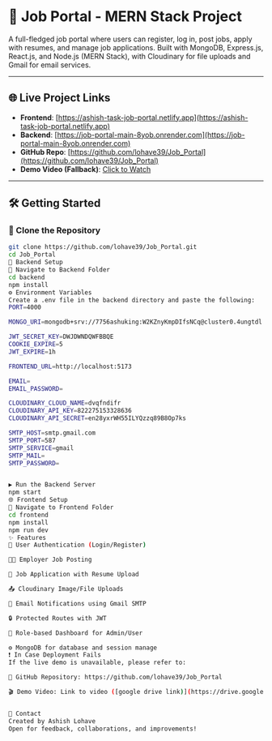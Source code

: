 # 🚀 Job Portal - MERN Stack Project

A full-fledged job portal where users can register, log in, post jobs, apply with resumes, and manage job applications. Built with MongoDB, Express.js, React.js, and Node.js (MERN Stack), with Cloudinary for file uploads and Gmail for email services.

---

## 🌐 Live Project Links

- **Frontend**: [https://ashish-task-job-portal.netlify.app](https://ashish-task-job-portal.netlify.app)
- **Backend**: [https://job-portal-main-8yob.onrender.com](https://job-portal-main-8yob.onrender.com)
- **GitHub Repo**: [https://github.com/lohave39/Job_Portal](https://github.com/lohave39/Job_Portal)
- **Demo Video (Fallback)**: [Click to Watch](#) <!-- Replace with actual video link -->

---

## 🛠️ Getting Started

### 📁 Clone the Repository

```bash
git clone https://github.com/lohave39/Job_Portal.git
cd Job_Portal
🔧 Backend Setup
📍 Navigate to Backend Folder
cd backend
npm install
⚙️ Environment Variables
Create a .env file in the backend directory and paste the following:
PORT=4000

MONGO_URI=mongodb+srv://7756ashuking:W2KZnyKmpDIfsNCq@cluster0.4ungtdl.mongodb.net/JOB_Portal_Database?retryWrites=true&w=majority&appName=Cluster0

JWT_SECRET_KEY=DWJDWNDQWFBBQE
COOKIE_EXPIRE=5
JWT_EXPIRE=1h

FRONTEND_URL=http://localhost:5173

EMAIL=
EMAIL_PASSWORD=

CLOUDINARY_CLOUD_NAME=dvqfndifr
CLOUDINARY_API_KEY=822275153328636
CLOUDINARY_API_SECRET=en28yxrWH55ILYQzzq89B8Op7ks

SMTP_HOST=smtp.gmail.com
SMTP_PORT=587
SMTP_SERVICE=gmail
SMTP_MAIL=
SMTP_PASSWORD=


▶️ Run the Backend Server
npm start
🌐 Frontend Setup
📍 Navigate to Frontend Folder
cd frontend
npm install
npm run dev
✨ Features
👤 User Authentication (Login/Register)

🧑‍💼 Employer Job Posting

📝 Job Application with Resume Upload

📤 Cloudinary Image/File Uploads

📧 Email Notifications using Gmail SMTP

🔒 Protected Routes with JWT

🎯 Role-based Dashboard for Admin/User

⚙️ MongoDB for database and session manage
❗ In Case Deployment Fails
If the live demo is unavailable, please refer to:

🔗 GitHub Repository: https://github.com/lohave39/Job_Portal

🎬 Demo Video: Link to video ([google drive link)](https://drive.google.com/file/d/1Hcebo81e-JDOL6bP0WMjNtwE1GEAX-DZ/view)


📧 Contact
Created by Ashish Lohave
Open for feedback, collaborations, and improvements!


